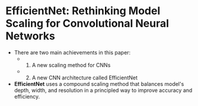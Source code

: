 
# EfficientNet: Rethinking Model Scaling for Convolutional Neural Networks

- There are two main achievements in this paper: 
    - 1. A new scaling method for CNNs
    - 2. A new CNN architecture called EfficientNet
- **EfficientNet** uses a compound scaling method that balances model's depth, width, and resolution in a principled way to improve accuracy and efficiency.